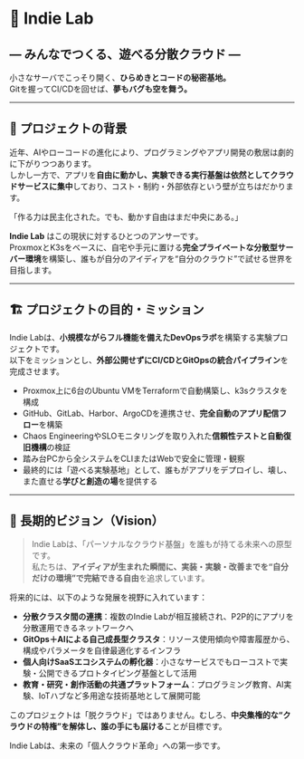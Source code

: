 # 🧪 Indie Lab
## ― みんなでつくる、遊べる分散クラウド ―  
小さなサーバでこっそり開く、**ひらめきとコードの秘密基地。**  
Gitを握ってCI/CDを回せば、**夢もバグも空を舞う。**

---

## 🎯 プロジェクトの背景

近年、AIやローコードの進化により、プログラミングやアプリ開発の敷居は劇的に下がりつつあります。  
しかし一方で、アプリを**自由に動かし、実験できる実行基盤は依然としてクラウドサービスに集中**しており、コスト・制約・外部依存という壁が立ちはだかります。

「作る力は民主化された。でも、動かす自由はまだ中央にある。」

**Indie Lab** はこの現状に対するひとつのアンサーです。  
ProxmoxとK3sをベースに、自宅や手元に置ける**完全プライベートな分散型サーバー環境**を構築し、誰もが自分のアイディアを“自分のクラウド”で試せる世界を目指します。

---

## 🏗 プロジェクトの目的・ミッション

Indie Labは、**小規模ながらフル機能を備えたDevOpsラボ**を構築する実験プロジェクトです。  
以下をミッションとし、**外部公開せずにCI/CDとGitOpsの統合パイプライン**を完成させます。

- Proxmox上に6台のUbuntu VMをTerraformで自動構築し、k3sクラスタを構成  
- GitHub、GitLab、Harbor、ArgoCDを連携させ、**完全自動のアプリ配信フロー**を構築  
- Chaos EngineeringやSLOモニタリングを取り入れた**信頼性テストと自動復旧機構**の検証  
- 踏み台PCから全システムをCLIまたはWebで安全に管理・観察  
- 最終的には「遊べる実験基地」として、誰もがアプリをデプロイし、壊し、また直せる**学びと創造の場**を提供する

---

## 🔮 長期的ビジョン（Vision）

> Indie Labは、「パーソナルなクラウド基盤」を誰もが持てる未来への原型です。  
> 私たちは、**アイディアが生まれた瞬間に、実装・実験・改善までを“自分だけの環境”で完結できる自由**を追求しています。

将来的には、以下のような発展を視野に入れています：

- **分散クラスタ間の連携**：複数のIndie Labが相互接続され、P2P的にアプリを分散運用できるネットワークへ  
- **GitOps＋AIによる自己成長型クラスタ**：リソース使用傾向や障害履歴から、構成やパラメータを自律最適化するインフラ  
- **個人向けSaaSエコシステムの孵化器**：小さなサービスでもローコストで実験・公開できるプロトタイピング基盤として活用  
- **教育・研究・創作活動の共通プラットフォーム**：プログラミング教育、AI実験、IoTハブなど多用途な技術基地として展開可能  

このプロジェクトは「脱クラウド」ではありません。むしろ、**中央集権的な“クラウドの特権”を解体し、誰の手にも届ける**ことが目標です。

Indie Labは、未来の「個人クラウド革命」への第一歩です。